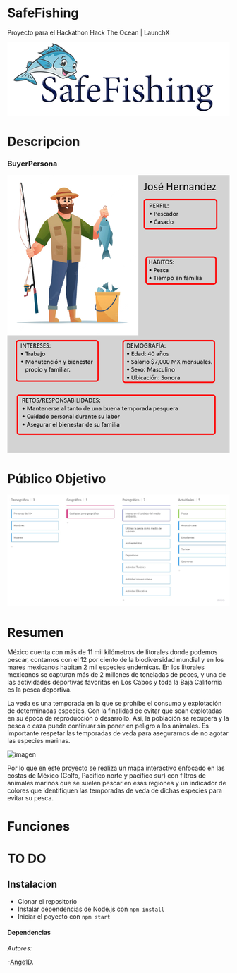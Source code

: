 # SafeFishing
 Proyecto para el Hackathon Hack The Ocean | LaunchX
 
 ![](https://github.com/Ange1D/SafeFishing/blob/main/src/assets/imgs/logo.png)
 


# Descripcion


### BuyerPersona

 ![](https://github.com/Ange1D/SafeFishing/blob/main/src/assets/imgs/BuyerPersona.png)
 
 # Público Objetivo
 
 ![](https://raw.githubusercontent.com/Ange1D/SafeFishing/main/src/assets/imgs/PublicoObjetivo.jpg)
 
 # Resumen
 
 México cuenta con más de 11 mil kilómetros de litorales donde podemos pescar, contamos con el 12 por ciento de la biodiversidad mundial y en los mares mexicanos habitan 2 mil especies endémicas. En los litorales mexicanos se capturan más de 2 millones de toneladas de peces, y una de las actividades deportivas favoritas en Los Cabos y toda la Baja California es la pesca deportiva.
 
 La veda es una temporada en la que se prohíbe el consumo y explotación de determinadas especies, Con la finalidad de evitar que sean explotadas en su época de reproducción o desarrollo. Así, la población se recupera y la pesca o caza puede continuar sin poner en peligro a los animales. Es importante respetar las temporadas de veda para asegurarnos de no agotar las especies marinas. 

![imagen](https://user-images.githubusercontent.com/99446604/168487755-84c84a3e-2cb0-4154-adb1-a38c8c9b88a6.png)

Por lo que en este proyecto se realiza un mapa interactivo enfocado en las costas de México (Golfo, Pacifico norte y pacífico sur) con filtros de animales marinos que se suelen pescar en esas regiones y un indicador de colores que identifiquen las temporadas de veda de dichas especies para evitar su pesca.

# Funciones

# TO DO

## Instalacion

* Clonar el repositorio
* Instalar dependencias de Node.js con `npm install`
* Iniciar el poyecto con `npm start`

#### Dependencias


*Autores:*

-[Ange1D](https://github.com/Ange1D).
